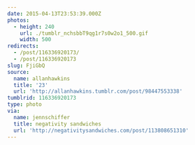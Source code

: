 ```yaml
---
date: 2015-04-13T23:53:39.000Z
photos:
  - height: 240
    url: ./tumblr_nchsbbT9qg1r7s0w2o1_500.gif
    width: 500
redirects:
  - /post/116336920173/
  - /post/116336920173
slug: FjiGbQ
source:
  name: allanhawkins
  title: '23'
  url: 'http://allanhawkins.tumblr.com/post/98447553338'
tumblrid: 116336920173
type: photo
via:
  name: jennschiffer
  title: negativity sandwiches
  url: 'http://negativitysandwiches.com/post/113808651310'
---
```


